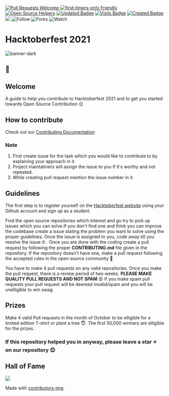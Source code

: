 [![Pull Requests Welcome](https://img.shields.io/badge/PRs-welcome-brightgreen.svg?style=flat)](http://makeapullrequest.com)
[![first-timers-only Friendly](https://img.shields.io/badge/first--timers--only-friendly-blue.svg)](http://www.firsttimersonly.com/)
[![Open Source Helpers](https://www.codetriage.com/freecodecamp/freecodecamp/badges/users.svg)](https://www.codetriage.com/freecodecamp/freecodecamp)
[![Updated Badge](https://badges.pufler.dev/updated/CMPN-CODECELL/Hacktoberfest2021?color=purple)](https://badges.pufler.dev)
[![Visits Badge](https://badges.pufler.dev/visits/CMPN-CODECELL/Hacktoberfest2021?color=red)](https://badges.pufler.dev)
[![Created Badge](https://badges.pufler.dev/created/CMPN-CODECELL/Hacktoberfest2021?color=blue)](https://badges.pufler.dev)
<a href="https://github.com/CMPN-CODECELL/Hacktoberfest2021" alt="Contributors">
        <img src="https://img.shields.io/github/contributors/badges/shields"></a>
![Follow](https://img.shields.io/github/followers/CMPN-CODECELL?label=Follow&style=social)
![Forks](https://img.shields.io/github/forks/CMPN-CODECELL/Hacktoberfest2021?label=Fork&style=social)
![Watch](https://img.shields.io/github/watchers/CMPN-CODECELL/Hacktoberfest2021?label=Watch&style=social)

# Hacktoberfest 2021

![banner-dark](https://user-images.githubusercontent.com/76769697/135612006-c154ebf3-93d7-45ad-8222-d8bcf5f85b7c.png)

## :wave:
## Welcome
A guide to help you contribute to Hacktoberfest 2021 and to get you started towards Open Source Contribution 😉 
## How to contribute
    
Check out our [Contributing Documentation](https://github.com/CMPN-CODECELL/Hacktoberfest2021/blob/main/CONTRIBUTING.md) 

### Note

1. First create issue for the task which you would like to contribute to by explaining your approach in it.
2. Project maintatiners will assign the issue to you if it's worthy and not repeated.
3. While creating pull request mention the issue number in it.

## Guidelines

The first step is to register yourself on the [Hacktoberfest website](https://hacktoberfest.digitalocean.com/) using your Github account and sign up as a student.

Find the open source repositories which interest and go try to pick up issues which you can solve.If you don't find one and think you can improve the codebase create a issue stating the problem you want to solve using the proper guidelines. Once the issue is assigned to you, code away till you resolve the issue :nerd_face: . Once you are done with the coding create a pull request by following the proper **CONTRIBUTING.md** file given in the repository. If the repository doesn't have one, make a pull request following the accepted rules in the open source community :hugs:

You have to make 4 pull requests on any valid repositories. Once you make the pull request, there is a review period of two weeks. **PLEASE MAKE QUALITY PULL REQUESTS AND NOT SPAM** :rage:  If you make spam pull requests your pull request will be deemed invalid/spam and you will be unelligible to win swag 


## Prizes

Make 4 valid Pull requests in the month of October to be elligible for a limited edition T-shirt or plant a tree :innocent:. The first 50,000 winners are elligible for the prizes.

### If this repository helped you in anyway, please leave a star :star: on our repository :blush:

## Hall of Fame 

<!-- Copy-paste in your Readme.md file -->

<a href = "https://github.com/CMPN-CODECELL/Hacktoberfest2021">
  <img src = "https://contrib.rocks/image?repo = CMPN-CODECELL/Hacktoberfest2021"/>
</a>

Made with [contributors-img](https://contrib.rocks).
